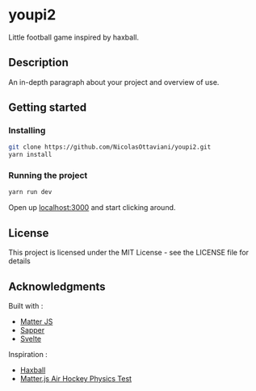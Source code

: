 # youpi2
Little football game inspired by haxball.

## Description

An in-depth paragraph about your project and overview of use.



## Getting started
### Installing
```bash
git clone https://github.com/NicolasOttaviani/youpi2.git
yarn install
```
### Running the project
```bash
yarn run dev
```
Open up [localhost:3000](http://localhost:3000) and start clicking around.
## License

This project is licensed under the MIT License - see the LICENSE file for details

## Acknowledgments
Built with :
* [Matter JS](https://brm.io/matter-js/)
* [Sapper](https://sapper.svelte.dev)
* [Svelte](https://svelte.dev)

Inspiration : 
* [Haxball](https://www.haxball.com/)
* [Matter.js Air Hockey Physics Test](https://codepen.io/steveeeie/pen/zjYmjR)
